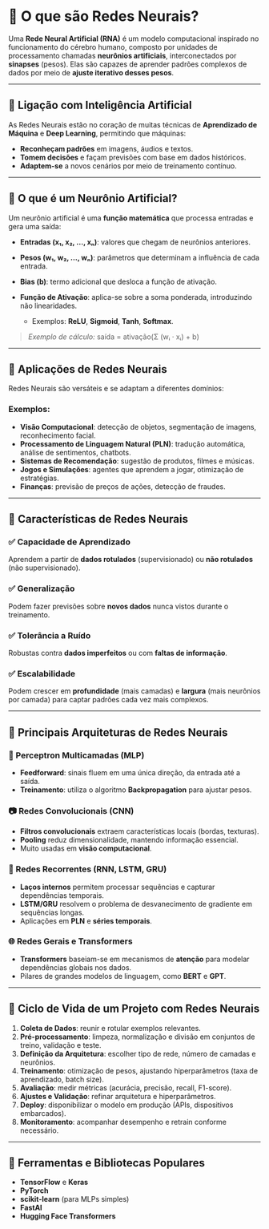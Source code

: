 
# 🔹 O que são Redes Neurais?

Uma **Rede Neural Artificial (RNA)** é um modelo computacional inspirado no funcionamento do cérebro humano, composto por unidades de processamento chamadas **neurônios artificiais**, interconectados por **sinapses** (pesos). Elas são capazes de aprender padrões complexos de dados por meio de **ajuste iterativo desses pesos**.

---

## 🔹 Ligação com Inteligência Artificial

As Redes Neurais estão no coração de muitas técnicas de **Aprendizado de Máquina** e **Deep Learning**, permitindo que máquinas:

* **Reconheçam padrões** em imagens, áudios e textos.
* **Tomem decisões** e façam previsões com base em dados históricos.
* **Adaptem-se** a novos cenários por meio de treinamento contínuo.

---

## 🔹 O que é um Neurônio Artificial?

Um neurônio artificial é uma **função matemática** que processa entradas e gera uma saída:

* **Entradas (x₁, x₂, …, xₙ)**: valores que chegam de neurônios anteriores.
* **Pesos (w₁, w₂, …, wₙ)**: parâmetros que determinam a influência de cada entrada.
* **Bias (b)**: termo adicional que desloca a função de ativação.
* **Função de Ativação**: aplica-se sobre a soma ponderada, introduzindo não linearidades.

  * Exemplos: **ReLU**, **Sigmoid**, **Tanh**, **Softmax**.

> *Exemplo de cálculo:*
> saída = ativação(Σ (wᵢ · xᵢ) + b)

---

## 🔹 Aplicações de Redes Neurais

Redes Neurais são versáteis e se adaptam a diferentes domínios:

### Exemplos:

* **Visão Computacional**: detecção de objetos, segmentação de imagens, reconhecimento facial.
* **Processamento de Linguagem Natural (PLN)**: tradução automática, análise de sentimentos, chatbots.
* **Sistemas de Recomendação**: sugestão de produtos, filmes e músicas.
* **Jogos e Simulações**: agentes que aprendem a jogar, otimização de estratégias.
* **Finanças**: previsão de preços de ações, detecção de fraudes.

---

## 🔹 Características de Redes Neurais

### ✅ Capacidade de Aprendizado

Aprendem a partir de **dados rotulados** (supervisionado) ou **não rotulados** (não supervisionado).

### ✅ Generalização

Podem fazer previsões sobre **novos dados** nunca vistos durante o treinamento.

### ✅ Tolerância a Ruído

Robustas contra **dados imperfeitos** ou com **faltas de informação**.

### ✅ Escalabilidade

Podem crescer em **profundidade** (mais camadas) e **largura** (mais neurônios por camada) para captar padrões cada vez mais complexos.

---

## 🔹 Principais Arquiteturas de Redes Neurais

### 🧱 Perceptron Multicamadas (MLP)

* **Feedforward**: sinais fluem em uma única direção, da entrada até a saída.
* **Treinamento**: utiliza o algoritmo **Backpropagation** para ajustar pesos.

### 📷 Redes Convolucionais (CNN)

* **Filtros convolucionais** extraem características locais (bordas, texturas).
* **Pooling** reduz dimensionalidade, mantendo informação essencial.
* Muito usadas em **visão computacional**.

### 🔄 Redes Recorrentes (RNN, LSTM, GRU)

* **Laços internos** permitem processar sequências e capturar dependências temporais.
* **LSTM/GRU** resolvem o problema de desvanecimento de gradiente em sequências longas.
* Aplicações em **PLN** e **séries temporais**.

### 🌐 Redes Gerais e Transformers

* **Transformers** baseiam-se em mecanismos de **atenção** para modelar dependências globais nos dados.
* Pilares de grandes modelos de linguagem, como **BERT** e **GPT**.

---

## 🔹 Ciclo de Vida de um Projeto com Redes Neurais

1. **Coleta de Dados**: reunir e rotular exemplos relevantes.
2. **Pré-processamento**: limpeza, normalização e divisão em conjuntos de treino, validação e teste.
3. **Definição da Arquitetura**: escolher tipo de rede, número de camadas e neurônios.
4. **Treinamento**: otimização de pesos, ajustando hiperparâmetros (taxa de aprendizado, batch size).
5. **Avaliação**: medir métricas (acurácia, precisão, recall, F1-score).
6. **Ajustes e Validação**: refinar arquitetura e hiperparâmetros.
7. **Deploy**: disponibilizar o modelo em produção (APIs, dispositivos embarcados).
8. **Monitoramento**: acompanhar desempenho e retrain conforme necessário.

---

## 🔹 Ferramentas e Bibliotecas Populares

* **TensorFlow** e **Keras**
* **PyTorch**
* **scikit-learn** (para MLPs simples)
* **FastAI**
* **Hugging Face Transformers**
